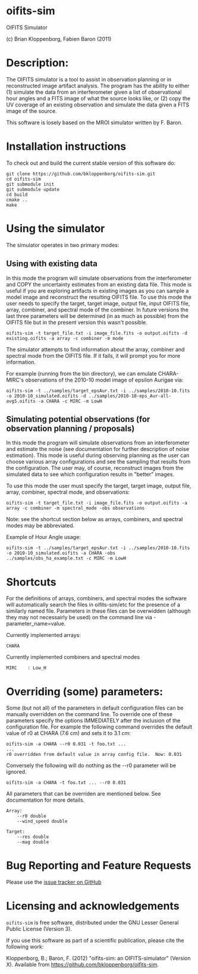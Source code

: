 oifits-sim
==========

OIFITS Simulator

(c) Brian Kloppenborg, Fabien Baron (2011)

# Description:
The OIFITS simulator is a tool to assist in observation planning or in reconstructed
image artifact analysis.  The program has the ability to either (1) simulate the data
from an interferometer given a list of observational hour angles and a FITS image
of what the source looks like, or (2) copy the UV coverage of an existing observation 
and simulate the data given a FITS image of the source.

This software is losely based on the MROI simulator written by F. Baron.

# Installation instructions

To check out and build the current stable version of this software do:

```
git clone https://github.com/bkloppenborg/oifits-sim.git
cd oifits-sim
git submodule init
git submodule update
cd build
cmake ..
make
```

# Using the simulator

The simulator operates in two primary modes:

## Using with existing data

In this mode the program will simulate observations from the interferometer and COPY the
uncertainty estimates from an existing data file.  This mode is useful if you are exploring
artifacts in existing images as you can sample a model image and reconstruct the resulting 
OIFITS file.  To use this mode the user needs to specify the target, target image, output 
file, input OIFITS file, array, combiner, and spectral mode of the combiner.  In future versions
the last three parameters will be determined (in as much as possible) from the OIFITS file
but in the present version this wasn't possible.

    oifits-sim -t target_file.txt -i image_file.fits -o output.oifits -d existing.oifits -a array -c combiner -m mode
    
The simulator attempts to find information about the array, combiner and spectral mode from
the OIFITS file.  If it fails, it will prompt you for more information.

For example (running from the bin directory), we can emulate CHARA-MIRC's observations of the 2010-10 model image of epsilon Aurigae via:

    oifits-sim -t ../samples/target_epsAur.txt -i ../samples/2010-10.fits -o 2010-10_simulated.oifits -d ../samples/2010-10-eps_Aur-all-avg5.oifits -a CHARA -c MIRC -m LowH

## Simulating potential observations (for observation planning / proposals)

In this mode the program will simulate observations from an interferometer and estimate the
noise (see documentation for further description of noise estimation).  This mode is useful
during observing planning as the user can choose various array configurations and see the
sampling that results from the configuration.  The user may, of course, reconstruct images
from the simulated data to see which configuration results in "better" images.

To use this mode the user must specify the target, target image, output file, array, 
combiner, spectral mode, and observations:

    oifits-sim -t target_file.txt -i image_file.fits -o output.oifits -a array -c combiner -m spectral_mode -obs observations
      
Note: see the shortcut section below as arrays, combiners, and spectral modes may be
abbreviated.

Example of Hour Angle usage:

    oifits-sim -t ../samples/target_epsAur.txt -i ../samples/2010-10.fits -o 2010-10_simulated.oifits -a CHARA -obs ../samples/obs_ha_example.txt -c MIRC -m LowH

# Shortcuts

For the definitions of arrays, combiners, and spectral modes the software will automatically
search the files in oifits-sim/etc for the presence of a similarly named file.  Parameters in
these files can be overwidden (although they may not necessairly be used) on the command line
via -parameter_name=value.

Currently implemented arrays:

    CHARA

Currently implemented combiners and spectral modes

    MIRC	: Low_H

# Overriding (some) parameters:

Some (but not all) of the parameters in default configuration files can be manually overridden 
on the command line.  To override one of these parameters specify the options IMMEDIATELY after
the inclusion of the configuration file.  For example the following command overrides
the default value of r0 at CHARA (7.6 cm) and sets it to 3.1 cm:

    oifits-sim -a CHARA --r0 0.031 -t foo.txt ...
    ...
    r0 overridden from default value in array config file.  Now: 0.031
      
Conversely the following will do nothing as the --r0 parameter will be ignored.

    oifits-sim -a CHARA -t foo.txt ... --r0 0.031

All parameters that can be overriden are mentioned below.  See documentation for more details.

    Array:
        --r0 double
        --wind_speed double

    Target:
        --res double
        --mag double
        
# Bug Reporting and Feature Requests

Please use the [issue tracker on GitHub](https://github.com/bkloppenborg/oifits-sim/issues)


# Licensing and acknowledgements

`oifits-sim` is free software, distributed under the GNU Lesser General Public License (Version 3).

If you use this software as part of a scientific publication, please cite the following work:

Kloppenborg, B.; Baron, F. (2012) "oifits-sim: an OIFITS-simulator" (Version X). Available from https://github.com/bkloppenborg/oifits-sim.
